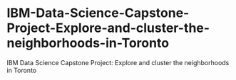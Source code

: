 # IBM-Data-Science-Capstone-Project-Explore-and-cluster-the-neighborhoods-in-Toronto
IBM Data Science Capstone Project: Explore and cluster the neighborhoods in Toronto
